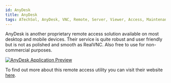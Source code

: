 ```yaml
---
id: AnyDesk
title: AnyDesk
tags: ATechSol, AnyDesk, VNC, Remote, Server, Viewer, Access, Maintenance
---
```


AnyDesk is another proprietary remote access solution available on most desktop and mobile devices. Their service is quite robust and user friendly but is not as polished and smooth as RealVNC. Also free to use for non-commercial purposes.

[<img alt="AnyDesk Application Preview" src="/img/AnyDesk.png" />](https://anydesk.com/en)

To find out more about this remote access utility you can visit their website [here](https://anydesk.com/en).